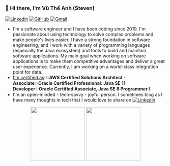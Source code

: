 ### 👋 Hi there, I'm Vũ Thế Anh (Steven)
[![Linkedin](https://img.shields.io/badge/LinkedIn-0077B5?style=for-the-badge&logo=linkedin&logoColor=white)](https://www.linkedin.com/in/steven-vu-se/)
[![GitHub](https://img.shields.io/badge/GitHub-100000?style=for-the-badge&logo=github&logoColor=white) ](https://github.com/VuAnhIT)
[![Gmail](https://img.shields.io/badge/Gmail-D14836?style=for-the-badge&logo=gmail&logoColor=white)](mailto:vutheanhit@gmail.com)

- I'm a software engineer and I have been coding since 2019. I'm passionate about using technology to solve complex problems and make people's lives easier. I have a strong foundation in software engineering, and I work with a variety of programming languages (especially the Java ecosystem) and tools to build and maintain software applications. My main goal when working on software applications is to make them competitive advantages and deliver a great user experience. Currently, I am working on a world-class integration point for data.
- [I'm certified as](https://www.credly.com/users/anh-vu-the.d38fb015/badges):✨**AWS Certified Solutions Architect - Associate**✨**Oracle Certified Professional: Java SE 11 Developer**✨**Oracle Certified Associate, Java SE 8 Programmer I**
- I'm an open-minded - tech-savvy - joyful person. I sometimes blog as I have many thoughts in tech that I would love to share on [![Linkedin](https://img.shields.io/badge/LinkedIn-0077B5?style=for-the-badge&logo=linkedin&logoColor=white)](https://www.linkedin.com/in/steven-vu-se/)

<div align="center">
	<img height="170em" src="https://github-readme-stats-sigma-five.vercel.app/api?username=VuAnhIT&show_icons=true&hide_border=true&&count_private=true&include_all_commits=true&theme=dark"/>
	<img height="170em" src="https://github-readme-stats-sigma-five.vercel.app/api/top-langs/?username=VuAnhIT&theme=dark&show_icons=true&hide_border=true&layout=compact&langs_count=8"/>
</div>
